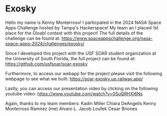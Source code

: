 # Exosky
Hello my name is Kenny Monterroso! I particpated in the 2024 NASA Space Apps Challenge hosted by Tampa's Hackerspace!
My team an I placed 1st place for the Gloabl contest with this project!
The full details of the challenge can be found at:
https://www.spaceappschallenge.org/nasa-space-apps-2024/challenges/exosky/

Since I developed this project with the USF SOAR student organization at the University of South Florida, the full project can be found at:
https://github.com/usfsoar/soar-exosky

Furthermore, to access our webapp for the project please visit the following webpage to see what we built:
https://soar-exosky.up.railway.app/

Lastly, you can access our presentation video by clicking on the following youtube video:
https://www.youtube.com/watch?v=0SuQRHXj6Ns

Again, thanks to my team members:
Kadin Miller
Chiara DeAngelis
Kenny Monterroso Ramirez (me)
Alvaro L. 
Jacob Loufek
Cesar Briones
